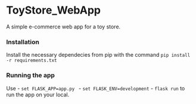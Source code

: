 # ToyStore_WebApp
A simple e-commerce web app for a toy store.

### Installation
Install the necessary dependecies from pip with the command `pip install -r requirements.txt`

### Running the app
Use - `set FLASK_APP=app.py ` - `set FLASK_ENV=development` - `flask run` to run the app on your local.
